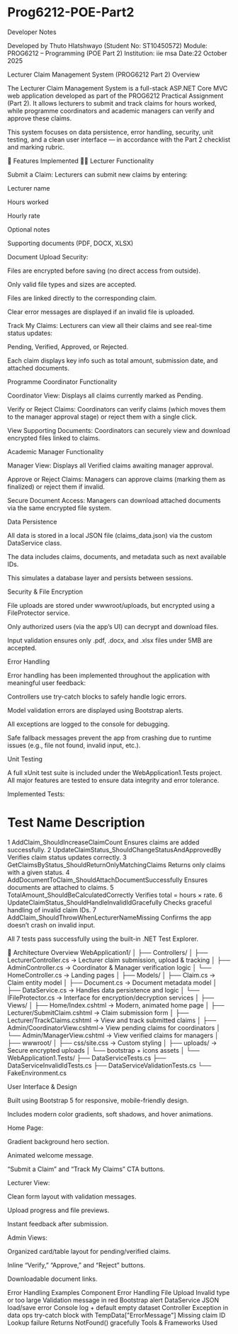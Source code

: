 ﻿# Prog6212-POE-Part2
Developer Notes

Developed by Thuto Hlatshwayo (Student No: ST10450572)
Module: PROG6212 – Programming (POE Part 2)
Institution: iie msa
Date:22 October 2025

Lecturer Claim Management System (PROG6212 Part 2)
 Overview

The Lecturer Claim Management System is a full-stack ASP.NET Core MVC web application developed as part of the PROG6212 Practical Assignment (Part 2).
It allows lecturers to submit and track claims for hours worked, while programme coordinators and academic managers can verify and approve these claims.

This system focuses on data persistence, error handling, security, unit testing, and a clean user interface — in accordance with the Part 2 checklist and marking rubric.

🚀 Features Implemented
👩‍🏫 Lecturer Functionality

Submit a Claim:
Lecturers can submit new claims by entering:

Lecturer name

Hours worked

Hourly rate

Optional notes

Supporting documents (PDF, DOCX, XLSX)

Document Upload Security:

Files are encrypted before saving (no direct access from outside).

Only valid file types and sizes are accepted.

Files are linked directly to the corresponding claim.

Clear error messages are displayed if an invalid file is uploaded.

Track My Claims:
Lecturers can view all their claims and see real-time status updates:

Pending, Verified, Approved, or Rejected.

Each claim displays key info such as total amount, submission date, and attached documents.

 Programme Coordinator Functionality

Coordinator View:
Displays all claims currently marked as Pending.

Verify or Reject Claims:
Coordinators can verify claims (which moves them to the manager approval stage) or reject them with a single click.

View Supporting Documents:
Coordinators can securely view and download encrypted files linked to claims.

 Academic Manager Functionality

Manager View:
Displays all Verified claims awaiting manager approval.

Approve or Reject Claims:
Managers can approve claims (marking them as finalized) or reject them if invalid.

Secure Document Access:
Managers can download attached documents via the same encrypted file system.

 Data Persistence

All data is stored in a local JSON file (claims_data.json) via the custom DataService class.

The data includes claims, documents, and metadata such as next available IDs.

This simulates a database layer and persists between sessions.

 Security & File Encryption

File uploads are stored under wwwroot/uploads, but encrypted using a FileProtector service.

Only authorized users (via the app’s UI) can decrypt and download files.

Input validation ensures only .pdf, .docx, and .xlsx files under 5MB are accepted.

 Error Handling

Error handling has been implemented throughout the application with meaningful user feedback:

Controllers use try-catch blocks to safely handle logic errors.

Model validation errors are displayed using Bootstrap alerts.

All exceptions are logged to the console for debugging.

Safe fallback messages prevent the app from crashing due to runtime issues (e.g., file not found, invalid input, etc.).

 Unit Testing

A full xUnit test suite is included under the WebApplication1.Tests project.
All major features are tested to ensure data integrity and error tolerance.

Implemented Tests:

#	Test Name	Description
1	AddClaim_ShouldIncreaseClaimCount	Ensures claims are added successfully.
2	UpdateClaimStatus_ShouldChangeStatusAndApprovedBy	Verifies claim status updates correctly.
3	GetClaimsByStatus_ShouldReturnOnlyMatchingClaims	Returns only claims with a given status.
4	AddDocumentToClaim_ShouldAttachDocumentSuccessfully	Ensures documents are attached to claims.
5	TotalAmount_ShouldBeCalculatedCorrectly	Verifies total = hours × rate.
6	UpdateClaimStatus_ShouldHandleInvalidIdGracefully	Checks graceful handling of invalid claim IDs.
7	AddClaim_ShouldThrowWhenLecturerNameMissing	Confirms the app doesn’t crash on invalid input.

 All 7 tests pass successfully using the built-in .NET Test Explorer.

🧠 Architecture Overview
WebApplication1/
│
├── Controllers/
│   ├── LecturerController.cs       → Lecturer claim submission, upload & tracking
│   ├── AdminController.cs          → Coordinator & Manager verification logic
│   └── HomeController.cs           → Landing pages
│
├── Models/
│   ├── Claim.cs                    → Claim entity model
│   ├── Document.cs                 → Document metadata model
│   ├── DataService.cs              → Handles data persistence and logic
│   └── IFileProtector.cs           → Interface for encryption/decryption services
│
├── Views/
│   ├── Home/Index.cshtml           → Modern, animated home page
│   ├── Lecturer/SubmitClaim.cshtml → Claim submission form
│   ├── Lecturer/TrackClaims.cshtml → View and track submitted claims
│   ├── Admin/CoordinatorView.cshtml→ View pending claims for coordinators
│   └── Admin/ManagerView.cshtml    → View verified claims for managers
│
├── wwwroot/
│   ├── css/site.css                → Custom styling
│   ├── uploads/                    → Secure encrypted uploads
│   └── bootstrap + icons assets
│
└── WebApplication1.Tests/
    ├── DataServiceTests.cs
    ├── DataServiceInvalidIdTests.cs
    ├── DataServiceValidationTests.cs
    └── FakeEnvironment.cs

 User Interface & Design

Built using Bootstrap 5 for responsive, mobile-friendly design.

Includes modern color gradients, soft shadows, and hover animations.

Home Page:

Gradient background hero section.

Animated welcome message.

“Submit a Claim” and “Track My Claims” CTA buttons.

Lecturer View:

Clean form layout with validation messages.

Upload progress and file previews.

Instant feedback after submission.

Admin Views:

Organized card/table layout for pending/verified claims.

Inline “Verify,” “Approve,” and “Reject” buttons.

Downloadable document links.

 Error Handling Examples
Component	Error	Handling
File Upload	Invalid type or too large	Validation message in red Bootstrap alert
DataService	JSON load/save error	Console log + default empty dataset
Controller	Exception in data ops	try-catch block with TempData["ErrorMessage"]
Missing claim ID	Lookup failure	Returns NotFound() gracefully
 Tools & Frameworks Used

